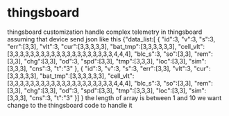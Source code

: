 # thingsboard
thingsboard customization
handle complex telemetry in thingsboard
assuming that device send json like this
{"data_list:[
{
  "id":3,
  "v":3,
  "s":3,
  "err":[3,3],
  "vlt":3,
  "cur":[3,3,3,3,3],
  "bat_tmp":[3,3,3,3,3,3],
  "cell_vlt":[3,3,3,3,3,3,3,3,3,3,3,3,3,3,3,3,3,3,3,3,4,4,4],
  "blc_s":3,
  "so":[3,3],
  "rem":[3,3],
  "chg":[3,3],
  "od":3,
  "spd":[3,3],
  "tmp":[3,3,3],
  "loc":[3,3],
  "sim":[3,3,3],
  "cns":3,
  "t":"3"
},
{
  "id":3,
  "v":3,
  "s":3,
  "err":[3,3],
  "vlt":3,
  "cur":[3,3,3,3,3],
  "bat_tmp":[3,3,3,3,3,3],
  "cell_vlt":[3,3,3,3,3,3,3,3,3,3,3,3,3,3,3,3,3,3,3,3,4,4,4],
  "blc_s":3,
  "so":[3,3],
  "rem":[3,3],
  "chg":[3,3],
  "od":3,
  "spd":[3,3],
  "tmp":[3,3,3],
  "loc":[3,3],
  "sim":[3,3,3],
  "cns":3,
  "t":"3"
}]
}
the length of array is between 1 and 10
we want change to the thingsboard code to handle it
